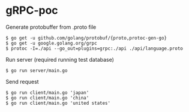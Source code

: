 # gRPC-poc

Generate protobuffer from .proto file
```
$ go get -u github.com/golang/protobuf/{proto,protoc-gen-go}
$ go get -u google.golang.org/grpc
$ protoc -I=./api --go_out=plugins=grpc:./api ./api/language.proto
```

Run server (required running test database)
```
$ go run server/main.go
```

Send request
```
$ go run client/main.go 'japan'
$ go run client/main.go 'china'
$ go run client/main.go 'united states'
```